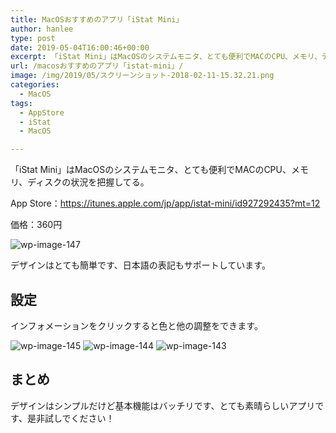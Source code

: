 ```yaml
---
title: MacOSおすすめのアプリ「iStat Mini」
author: hanlee
type: post
date: 2019-05-04T16:00:46+00:00
excerpt: 「iStat Mini」はMacOSのシステムモニタ、とても便利でMACのCPU、メモリ、ディスクの状況を把握してる。
url: /macosおすすめのアプリ「istat-mini」/
image: /img/2019/05/スクリーンショット-2018-02-11-15.32.21.png
categories:
  - MacOS
tags:
  - AppStore
  - iStat
  - MacOS

---
```

「iStat Mini」はMacOSのシステムモニタ、とても便利でMACのCPU、メモリ、ディスクの状況を把握してる。

App Store：<https://itunes.apple.com/jp/app/istat-mini/id927292435?mt=12>

価格：360円


![wp-image-147](/img/2019/05/スクリーンショット-2018-02-11-15.32.21-1024x984.png)

デザインはとても簡単です、日本語の表記もサポートしています。

## 設定

インフォメーションをクリックすると色と他の調整をできます。


![wp-image-145](/img/2019/05/スクリーンショット-2018-02-11-15.37.47.png)
![wp-image-144](/img/2019/05/スクリーンショット-2018-02-11-15.37.38.png)
![wp-image-143](/img/2019/05/スクリーンショット-2018-02-11-15.35.18.png)

## まとめ

デザインはシンプルだけど基本機能はバッチリです、とても素晴らしいアプリです、是非試しでください！